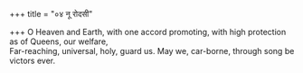 +++
title = "०४ नू रोदसी"

+++
O Heaven and Earth, with one accord promoting, with high protection as of Queens, our welfare,  
     Far-reaching, universal, holy, guard us. May we, car-borne, through song be victors ever.